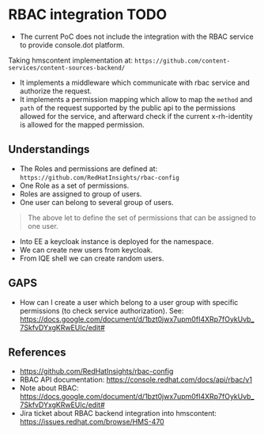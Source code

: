 # RBAC integration TODO

- The current PoC does not include the integration with
  the RBAC service to provide console.dot platform.

Taking hmscontent implementation at: `https://github.com/content-services/content-sources-backend/`

- It implements a middleware which communicate with rbac service
  and authorize the request.
- It implements a permission mapping which allow to map the
  `method` and `path` of the request supported by the public
  api to the permissions allowed for the service, and afterward
  check if the current x-rh-identity is allowed for the mapped
  permission.

## Understandings

- The Roles and permissions are defined at: `https://github.com/RedHatInsights/rbac-config`
- One Role as a set of permissions.
- Roles are assigned to group of users.
- One user can belong to several group of users.

> The above let to define the set of permissions that can be
> assigned to one user.

- Into EE a keycloak instance is deployed for the namespace.
- We can create new users from keycloak.
- From IQE shell we can create random users.

## GAPS

- How can I create a user which belong to a user group
  with specific permissions (to check service authorization).
  See: https://docs.google.com/document/d/1bzt0jwx7upm0fI4XRp7fOykUvb_7SkfvDYxgKRwEUlc/edit#

## References

- https://github.com/RedHatInsights/rbac-config
- RBAC API documentation: https://console.redhat.com/docs/api/rbac/v1
- Note about RBAC: https://docs.google.com/document/d/1bzt0jwx7upm0fI4XRp7fOykUvb_7SkfvDYxgKRwEUlc/edit#
- Jira ticket about RBAC backend integration into hmscontent:
  https://issues.redhat.com/browse/HMS-470
